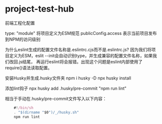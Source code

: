 # project-test-hub
前端工程化配置

type: "module"  将项目定义为ESM规范
publicConfig.access 表示当前项目发布到NPM的访问级别

为什么eslint生成的配置文件名称是.eslintrc.cjs而不是.eslintrc.js?
    因为我们将项目定义为ESM，eslit --init会自动识别type，并生成兼容的配置文件名称，如果我们改回.js结尾，
    再运行eslint将会报错。出现这个问题是eslint内部使用了require()语法读取配置。

安装Husky并生成.husky文件夹
npm i husky -D
npx husky install

添加lint钩子
npx husky add .husky/pre-commit "npm run lint"

相当于手动在.husky/pre-commit文件写入以下内容：
```js
    #!/bin/sh
    . "$(dirname "$0")/_/husky.sh"
    npm run lint
```